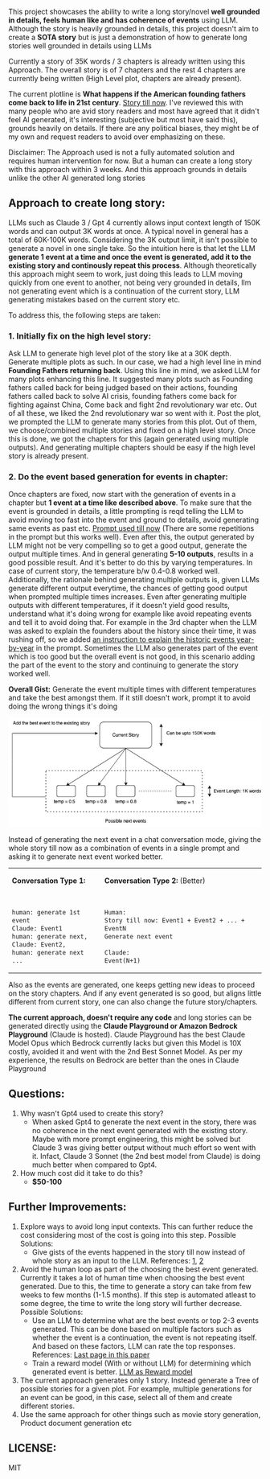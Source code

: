 This project showcases the ability to write a long story/novel **well grounded in details, feels human like and has coherence of events** using LLM. Although the story is heavily grounded in details, this project doesn't aim to create a **SOTA story** but is just a demonstration of how to generate long stories well grounded in details using LLMs

Currently a story of 35K words / 3 chapters is already written using this Approach. The overall story is of 7 chapters and the rest 4 chapters are currently being written (High Level plot, chapters are already present). 

The current plotline is **What happens if the American founding fathers come back to life in 21st century**. [Story till now](https://github.com/desik1998/NovelWithLLMs/blob/main/Novel.md). I've reviewed this with many people who are avid story readers and most have agreed that it didn't feel AI generated, it's interesting (subjective but most have said this), grounds heavily on details. If there are any political biases, they might be of my own and request readers to avoid over emphasizing on these.

Disclaimer: The Approach used is not a fully automated solution and requires human intervention for now. But a human can create a long story with this approach within 3 weeks. And this approach grounds in details unlike the other AI generated long stories

## Approach to create long story:
LLMs such as Claude 3 / Gpt 4 currently allows input context length of 150K words and can output 3K words at once. A typical novel in general has a total of 60K-100K words. Considering the 3K output limit, it isn't possible to generate a novel in one single take. So the intuition here is that let the LLM **generate 1 event at a time and once the event is generated, add it to the existing story and continously repeat this process**. Although theoretically this approach might seem to work, just doing this leads to LLM moving quickly from one event to another, not being very grounded in details, llm not generating event which is a continuation of the current story, LLM generating mistakes based on the current story etc. 

To address this, the following steps are taken:
### 1. Initially fix on the high level story:
Ask LLM to generate high level plot of the story like at a 30K depth. Generate multiple plots as such. In our case, we had a high level line in mind **Founding Fathers returning back**. Using this line in mind, we asked LLM for many plots enhancing this line. It suggested many plots such as Founding fathers called back for being judged based on their actions, founding fathers called back to solve AI crisis, founding fathers come back for fighting against China, Come back and fight 2nd revolutionary war etc. Out of all these, we liked the 2nd revolutionary war so went with it. Post the plot, we prompted the LLM to generate many stories from this plot. Out of them, we choose/combined multiple stories and fixed on a high level story. Once this is done, we got the chapters for this (again generated using multiple outputs). And generating multiple chapters should be easy if the high level story is already present. 

### 2. Do the event based generation for events in chapter:
Once chapters are fixed, now start with the generation of events in a chapter but **1 event at a time like described above**. To make sure that the event is grounded in details, a little prompting is reqd telling the LLM to avoid moving too fast into the event and ground to details, avoid generating same events as past etc. [Prompt used till now](https://github.com/desik1998/NovelWithLLMs/blob/main/PROMPT.md) (There are some repetitions in the prompt but this works well). Even after this, the output generated by LLM might not be very compelling so to get a good output, generate the output multiple times. And in general generating **5-10 outputs**, results in a good possible result. And it's better to do this by varying temperatures. In case of current story, the temperature b/w 0.4-0.8 worked well. Additionally, the rationale behind generating multiple outputs is, given LLMs generate different output everytime, the chances of getting good output when prompted multiple times increases. Even after generating multiple outputs with different temperatures, if it doesn't yield good results, understand what it's doing wrong for example like avoid repeating events and tell it to avoid doing that. For example in the 3rd chapter when the LLM was asked to explain the founders about the history since their time, it was rushing off, so we added [an instruction to explain the historic events year-by-year](https://github.com/desik1998/NovelWithLLMs/blob/main/HistoryChapterPrompt.md) in the prompt. Sometimes the LLM also generates part of the event which is too good but the overall event is not good, in this scenario adding the part of the event to the story and continuing to generate the story worked well. 

**Overall Gist:** Generate the event multiple times with different temperatures and take the best amongst them. If it still doesn't work, prompt it to avoid doing the wrong things it's doing

![Overall Event Generation](https://github.com/desik1998/NovelWithLLMs/blob/main/Next%20Events(1).jpg)

Instead of generating the next event in a chat conversation mode, giving the whole story till now as a combination of events in a single prompt and asking it to generate next event worked better. 

<table>

<tr>

<td>

**Conversation Type 1:**
```


human: generate 1st event
Claude: Event1
human: generate next, 
Claude: Event2, 
human: generate next ...

```
</td>

<td>  
   
**Conversation Type 2:** (Better)
```


Human:
Story till now: Event1 + Event2 + ... + EventN
Generate next event

Claude:
Event(N+1)

```

</td>

</tr>
</table>







Also as the events are generated, one keeps getting new ideas to proceed on the story chapters. And if any event generated is so good, but aligns little different from current story, one can also change the future story/chapters.

**The current approach, doesn't require any code** and long stories can be generated directly using the **Claude Playground or Amazon Bedrock Playground** (Claude is hosted). Claude Playground has the best Claude Model Opus which Bedrock currently lacks but given this Model is 10X costly, avoided it and went with the 2nd Best Sonnet Model. As per my experience, the results on Bedrock are better than the ones in Claude Playground

## Questions:
1. Why wasn't Gpt4 used to create this story?
    * When asked Gpt4 to generate the next event in the story, there was no coherence in the next event generated with the existing story. Maybe with more prompt engineering, this might be solved but Claude 3 was giving better output without much effort so went with it. Infact, Claude 3 Sonnet (the 2nd best model from Claude) is doing much better when compared to Gpt4. 
2. How much cost did it take to do this?
    * **$50-100**

## Further Improvements:
1. Explore ways to avoid long input contexts. This can further reduce the cost considering most of the cost is going into this step. Possible Solutions:
   * Give gists of the events happened in the story till now instead of whole story as an input to the LLM. References: [1](https://deepmind.google/research/publications/74917/), [2](https://arxiv.org/html/2310.00785v3)
2. Avoid the human loop as part of the choosing the best event generated. Currently it takes a lot of human time when choosing the best event generated. Due to this, the time to generate a story can take from few weeks to few months (1-1.5 months). If this step is automated atleast to some degree, the time to write the long story will further decrease. Possible Solutions:
   * Use an LLM to determine what are the best events or top 2-3 events generated. This can be done based on multiple factors such as whether the event is a continuation, the event is not repeating itself. And based on these factors, LLM can rate the top responses. References: [Last page in this paper](https://huggingface.co/papers/2308.06259)
   * Train a reward model (With or without LLM) for determining which generated event is better. [LLM as Reward model](https://arxiv.org/html/2401.10020v1)
3. The current approach generates only 1 story. Instead generate a Tree of possible stories for a given plot. For example, multiple generations for an event can be good, in this case, select all of them and create different stories.
4. Use the same approach for other things such as movie story generation, Product document generation etc

## LICENSE:
MIT
